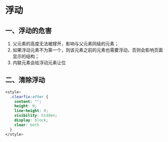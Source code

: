 # 浮动
## 一、浮动的危害
1. 父元素的高度无法被撑开，影响与父元素同级的元素；
2. 如果浮动元素不为第一个，则该元素之前的元素也需要浮动，否则会影响页面显示的结构；
3. 内联元素会给浮动元素让位

## 二、清除浮动
```css
<style>
  .clearfix:after {
    content: "";
    height: 0;
    line-height: 0;
    visibility: hidden;
    display: block;
    clear: both
  }
</style>
```